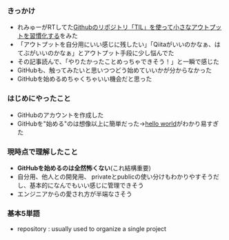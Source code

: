 
### きっかけ
- れみゅーがRTしてた[Githubのリポジトリ「TIL」を使って小さなアウトプットを習慣化する](https://qiita.com/sitmk/items/239335b4ed0c3c797add)をみた  
- 「アウトプットを自分用にいい感じに残したい」「Qiitaがいいのかなぁ、はてぶがいいのかなぁ」とアウトプット手段に少し悩んでた  
- その記事読んで、「やりたかったことめっちゃできそう！」と一瞬で感じた  
- GitHubも、触ってみたいと思いつつどう始めていいかが分からなかった  
- GitHubを始めるめちゃくちゃいい機会だと思った  

### はじめにやったこと
- GitHubのアカウントを作成した  
- GitHubを"始める"のは想像以上に簡単だった→[hello world](https://guides.github.com/activities/hello-world/)がわかり易すぎた  

### 現時点で理解したこと
- __GitHubを始めるのは全然怖くない__(これ結構重要)  
- 自分用、他人との開発用、 privateとpublicの使い分けもわかりやすそうだし、基本的になんでもいい感じに管理できそう  
- エンジニアからの愛され方が半端なさそう  

### 基本5単語
- repository : usually used to organize a single project  

